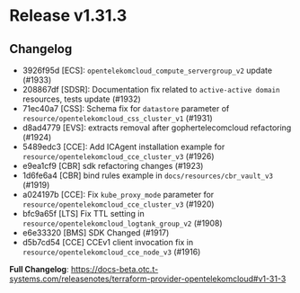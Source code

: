 # Release v1.31.3
## Changelog
* 3926f95d [ECS]: ``opentelekomcloud_compute_servergroup_v2`` update (#1933)
* 208867df [SDSR]: Documentation fix related to ``active-active domain`` resources, tests update (#1932)
* 71ec40a7 [CSS]: Schema fix for ``datastore`` parameter of ``resource/opentelekomcloud_css_cluster_v1`` (#1931)
* d8ad4779 [EVS]: extracts removal after gophertelecomcloud refactoring (#1924)
* 5489edc3 [CCE]: Add ICAgent installation example for ``resource/opentelekomcloud_cce_cluster_v3`` (#1926)
* e9ea1cf9 [CBR] sdk refactoring changes (#1923)
* 1d6fe6a4 [CBR] bind rules example in `docs/resources/cbr_vault_v3` (#1919)
* a024197b [CCE]: Fix ``kube_proxy_mode`` parameter for ``resource/opentelekomcloud_cce_cluster_v3`` (#1920)
* bfc9a65f [LTS] Fix TTL setting in ``resource/opentelekomcloud_logtank_group_v2`` (#1908)
* e6e33320 [BMS] SDK Changed (#1917)
* d5b7cd54 [CCE] CCEv1 client invocation fix in `resource/opentelekomcloud_cce_node_v3` (#1916)

**Full Changelog**: https://docs-beta.otc.t-systems.com/releasenotes/terraform-provider-opentelekomcloud#v1-31-3

